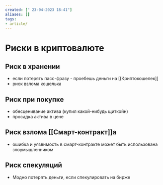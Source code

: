 ```yaml
---
created: [" 23-04-2023 18:41"]
aliases: []
tags:
- article/
---
```


# Риски в криптовалюте

## Риск в хранении
- если потерять пасс-фразу - проебешь деньги на [[Криптокошелек]]
- риск взлома кошелька

## Риск при покупке

- обесценивание актива (купил какой-нибудь щиткойн)
- просадка актива в цене

## Риск взлома [[Смарт-контракт]]а
- ошибка и уязвимость в смарт-контракте может быть использована злоумышленником

## Риск спекуляций
- Модно потерять деньги, если спекулировать на бирже